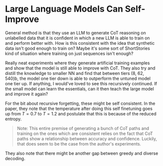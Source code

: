 # Large Language Models Can Self-Improve

General method is that they use an LLM to generate CoT reasoning on unlabelled data that it is confident in which a new LLM is able to train on and perform better with. How is this consistent with the idea that synthetic data isn't good enough to train on? Maybe it's some sort of ShortStories kind of situation where training on just sequences isn't enough?

Really neat experiments where they generate artificial training examples and show that the model is still able to improve with CoT. They also try and distill the knowledge to smaller NN and find that between tiers (8, 62, 540)b, the model one tier down is able to outperform the untuned model one tier up. If anything, I would've loved to see this recursively continued. If the small model can learn the essentials, can it then teach the large model and improve it again?

For the bit about recursive forgetting, these might be self consistent. In the paper, they note that the temperature after doing this self finetuning goes up from $T = 0.7$ to $T = 1.2$ and postulate that this is because of the reduced entropy.

> Note: This entire premise of generating a bunch of CoT paths and training on the ones which are consistent relies on the fact that CoT paths show a relationship between accuracy and confidence. Luckily, that does seem to be the case from the author's experiments.

They also note that there might be another gap between greedy and diverse decoding.